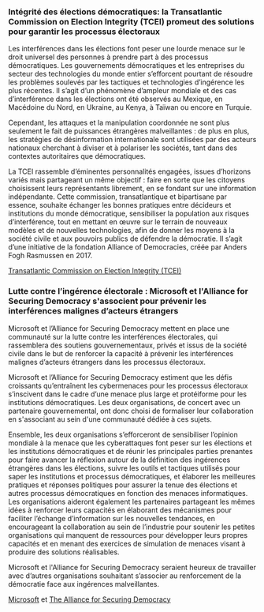 ### Intégrité des élections démocratiques: la Transatlantic Commission on Election Integrity (TCEI) promeut des solutions pour garantir les processus électoraux

Les interférences dans les élections font peser une lourde menace sur le droit universel des personnes à prendre part à des processus démocratiques. Les gouvernements démocratiques et les entreprises du secteur des technologies du monde entier s’efforcent pourtant de résoudre les problèmes soulevés par les tactiques et technologies d’ingérence les plus récentes. Il s’agit d’un phénomène d’ampleur mondiale et des cas d’interférence dans les élections ont été observés au Mexique, en Macédoine du Nord, en Ukraine, au Kenya, à Taïwan ou encore en Turquie.

Cependant, les attaques et la manipulation coordonnée ne sont plus seulement le fait de puissances étrangères malveillantes : de plus en plus, les stratégies de désinformation internationale sont utilisées par des acteurs nationaux cherchant à diviser et à polariser les sociétés, tant dans des contextes autoritaires que démocratiques.

La TCEI rassemble d’éminentes personnalités engagées, issues d’horizons variés mais partageant un même objectif : faire en sorte que les citoyens choisissent leurs représentants librement, en se fondant sur une information indépendante. Cette commission, transatlantique et bipartisane par essence, souhaite échanger les bonnes pratiques entre décideurs et institutions du monde démocratique, sensibiliser la population aux risques d’interférence, tout en mettant en œuvre sur le terrain de nouveaux modèles et de nouvelles technologies, afin de donner les moyens à la société civile et aux pouvoirs publics de défendre la démocratie. Il s’agit d’une initiative de la fondation Alliance of Democracies, créée par Anders Fogh Rasmussen en 2017.

[Transatlantic Commission on Election Integrity (TCEI)](https://www.allianceofdemocracies.org/transatlantic-commission-on-election-integrity/)

### Lutte contre l’ingérence électorale : Microsoft et l'Alliance for Securing Democracy s'associent pour prévenir les interférences malignes d’acteurs étrangers

Microsoft et l’Alliance for Securing Democracy mettent en place une communauté sur la lutte contre les interférences électorales, qui rassemblera des soutiens gouvernementaux, privés et issus de la société civile dans le but de renforcer la capacité à prévenir les interférences malignes d’acteurs étrangers dans les processus électoraux.

Microsoft et l’Alliance for Securing Democracy estiment que les défis croissants qu’entraînent les cybermenaces pour les processus électoraux s’inscivent dans le cadre d’une menace plus large et protéiforme pour les institutions démocratiques. Les deux organisations, de concert avec un partenaire gouvernemental, ont donc choisi de formaliser leur collaboration en s'associant au sein d'une communauté dédiée à ces sujets.

Ensemble, les deux organisations s’efforceront de sensibiliser l’opinion mondiale à la menace que les cyberattaques font peser sur les élections et les institutions démocratiques et de réunir les principales parties prenantes pour faire avancer la réflexion autour de la définition des ingérences étrangères dans les élections, suivre les outils et tactiques utilisés pour saper les institutions et processus démocratiques, et élaborer les meilleures pratiques et réponses politiques pour assurer la tenue des élections et autres processus démocratiques en fonction des menaces informatiques. Les organisations aideront également les partenaires partageant les mêmes idées à renforcer leurs capacités en élaborant des mécanismes pour faciliter l’échange d’information sur les nouvelles tendances, en encourageant la collaboration au sein de l’industrie pour soutenir les petites organisations qui manquent de ressources pour développer leurs propres capacités et en menant des exercices de simulation de menaces visant à produire des solutions réalisables.

Microsoft et l'Alliance for Securing Democracy seraient heureux de travailler avec d’autres organisations souhaitant s’associer au renforcement de la démocratie face aux ingérences malveillantes.

[Microsoft](https://www.microsoft.com/fr-fr/) et [The Alliance for Securing Democracy](https://securingdemocracy.gmfus.org/)
